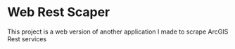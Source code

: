 <h1>Web Rest Scaper</h1>
This project is a web version of another application I made to scrape ArcGIS Rest services
